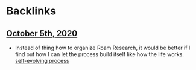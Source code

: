 
# Backlinks
## [October 5th, 2020](<October 5th, 2020.md>)
- Instead of thing how to organize Roam Research, it would be better if I find out how I can let the process build itself like how the life works. [self-evolving process](<self-evolving process.md>)


